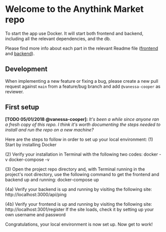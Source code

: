 # Welcome to the Anythink Market repo

To start the app use Docker. It will start both frontend and backend, including all the relevant dependencies, and the db.

Please find more info about each part in the relevant Readme file ([frontend](frontend/readme.md) and [backend](backend/README.md)).

## Development

When implementing a new feature or fixing a bug, please create a new pull request against `main` from a feature/bug branch and add `@vanessa-cooper` as reviewer.

## First setup

**[TODO 05/01/2018 @vanessa-cooper]:** _It's been a while since anyone ran a fresh copy of this repo. I think it's worth documenting the steps needed to install and run the repo on a new machine?_

Here are the steps to follow in order to set up your local environment:
(1) Start by installing Docker

(2) Verify your installation in Terminal with the following two codes:
docker -v
docker-compose -v

(3) Open the project repo directory and, with Terminal running in the project's root directory, use the following command to get the frontend and backend up and running:
docker-compose up

(4a) Verify your backend is up and running by visiting the following site: http://localhost:3000/api/ping

(4b) Verify your frontend is up and running by visiting the following site: http://localhost:3001/register
If the site loads, check it by setting up your own username and password

Congratulations, your local environment is now set up. Now get to work!
